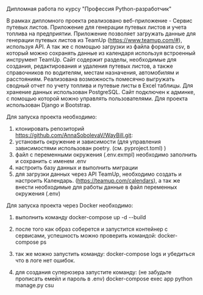 Дипломная работа по курсу "Профессия Python-разработчик"

В рамках дипломного проекта реализовано веб-приложение - Сервис путевых листов.
Приложение для генерации путевых листов и учета топлива на предприятии.
Приложение позволяет загружать данные для генерации путевых листов из TeamUp
(https://www.teamup.com/#), используя API. А так же с помощью загрузки из файла формата csv,
в который можно сохранять данные из календаря используя встроенный инструмент TeamUp.
Сайт содержит разделы, необходимые для создания, редактирования и удаления путевых листов,
а также справочников по водителям, местам назначения, автомобилям и расстояниям.
Реализована возможность помесячно выгружать сводный отчет по учету топлива и путевые листы в Excel таблицы.
Для хранение данных использован PostgreSQL.
Сайт подключен к админке, с помощью которой можно управлять пользователями.
Для проекта использован Django и Bootstrap.

Для запуска проекта необходимо:

1. клонировать репозиторий https://github.com/AnnaSobolevaV/WayBill.git:
2. установить окружение и зависимости (для управления зависимостями использован poetry. (см. pyproject.toml) )
3. файл с переменными окружения (.env.exmpl) необходимо заполнить и сохранить с именем .env
4. настроить базу данных и выполнить миграции
5. для загрузки данных через API TeamUp, необходимо создать и настроить Календарь.
   (https://teamup.com/calendars), а так же внести необходимые для работы данные в файл переменных окружения (.env)

Для запуска проекта через Docker необходимо:

1. выполнить команду
   docker-compose up -d --build
2. после того как образ соберется и запустится контейнер с сервисами, успешность можно проверить командой:
   docker-compose ps

3. так же можно запустить команду:
   docker-compose logs
   и убедиться что в логе нет ошибок.
4. для создания суперюзера запустите команду: (не забудьте прописать емейл и пароль в .env)
    docker-compose exec app python manage.py csu



